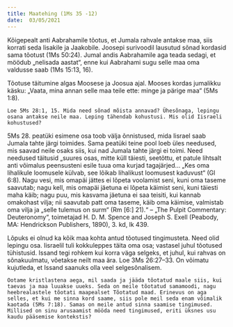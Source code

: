 ```yaml
---
title: Maatehing (1Ms 35 -12)  
date:  03/05/2021  
---
```


Kõigepealt anti Aabrahamile tõotus, et Jumala rahvale antakse maa, siis korrati seda Iisakile ja Jaakobile. Joosepi surivoodil lausutud sõnad kordasid sama tõotust (1Ms 50:24). Jumal andis Aabrahamile aga teada sedagi, et möödub „nelisada aastat“, enne kui Aabrahami sugu selle maa oma valdusse saab (1Ms 15:13, 16).

Tõotuse täitumine algas Moosese ja Joosua ajal. Mooses kordas jumalikku käsku: „Vaata, mina annan selle maa teile ette: minge ja pärige maa“ (5Ms 1:8).

`Loe 5Ms 28:1, 15. Mida need sõnad mõista annavad? Ühesõnaga, lepingu osana antakse neile maa. Leping tähendab kohustusi. Mis olid Iisraeli kohustused?`

5Ms 28. peatüki esimene osa toob välja õnnistused, mida Iisrael saab Jumala tahte järgi toimides. Sama peatüki teine pool loeb üles needused, mis saavad neile osaks siis, kui nad Jumala tahte järgi ei toimi. Need needused täitusid „suures osas, mitte küll täiesti, seetõttu, et patule lihtsalt anti võimalus peensusteni esile tuua oma kurjad tagajärjed… „Kes oma lihalikule loomusele külvab, see lõikab lihalikust loomusest kaduvust“ (Gl 6:8). Nagu vesi, mis omapäi jättes ei lõpeta voolamist seni, kuni oma taseme saavutab; nagu kell, mis omapäi jäetuna ei lõpeta käimist seni, kuni täiesti maha käib; nagu puu, mis kasvama jäetuna ei saa teisiti, kui kannab omakohast vilja; nii saavutab patt oma taseme, käib oma käimise, valmistab oma vilja ja „selle tulemus on surm“ (Rm [6:] 21).“ – „The Pulpit Commentary: Deuteronomy“, toimetajad H. D. M. Spence and Joseph S. Exell (Peabody, MA: Hendrickson Publishers, 1890), 3. kd, lk 439.

Lõpuks ei olnud ka kõik maa kohta antud tõotused tingimusteta. Need olid lepingu osa. Iisraelil tuli kokkuleppes täita oma osa; vastasel juhul tõotused tühistusid. Issand tegi rohkem kui korra väga selgeks, et juhul, kui rahvas on sõnakuulmatu, võetakse neilt maa ära. Loe 3Ms 26:27–33. On võimatu kujutleda, et Issand saanuks olla veel selgesõnalisem.

`Ootame kristlastena aega, mil saada ja jääda tõotatud maale siis, kui taevas ja maa luuakse uueks. Seda on meile tõotatud samamoodi, nagu heebrealastele tõotati maapealset Tõotatud maad. Erinevus on aga selles, et kui me sinna kord saame, siis pole meil seda enam võimalik kaotada (5Ms 7:18). Samas on meile antud sinna saamise tingimused. Millised on sinu arusaamist mööda need tingimused, eriti üksnes usu kaudu pääsemise kontekstis?`